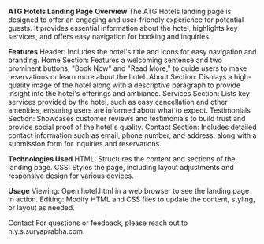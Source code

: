 **ATG Hotels Landing Page**
**Overview**
The ATG Hotels landing page is designed to offer an engaging and user-friendly experience for potential guests. It provides essential information about the hotel, highlights key services, and offers easy navigation for booking and inquiries.

**Features**
Header: Includes the hotel's title and icons for easy navigation and branding.
Home Section: Features a welcoming sentence and two prominent buttons, "Book Now" and "Read More," to guide users to make reservations or learn more about the hotel.
About Section: Displays a high-quality image of the hotel along with a descriptive paragraph to provide insight into the hotel's offerings and ambiance.
Services Section: Lists key services provided by the hotel, such as easy cancellation and other amenities, ensuring users are informed about what to expect.
Testimonials Section: Showcases customer reviews and testimonials to build trust and provide social proof of the hotel's quality.
Contact Section: Includes detailed contact information such as email, phone number, and address, along with a submission form for inquiries and reservations.

**Technologies Used**
HTML: Structures the content and sections of the landing page.
CSS: Styles the page, including layout adjustments and responsive design for various devices.

**Usage**
Viewing: Open hotel.html in a web browser to see the landing page in action.
Editing: Modify HTML and CSS files to update the content, styling, or layout as needed.

Contact
For questions or feedback, please reach out to n.y.s.suryaprabha.com.
